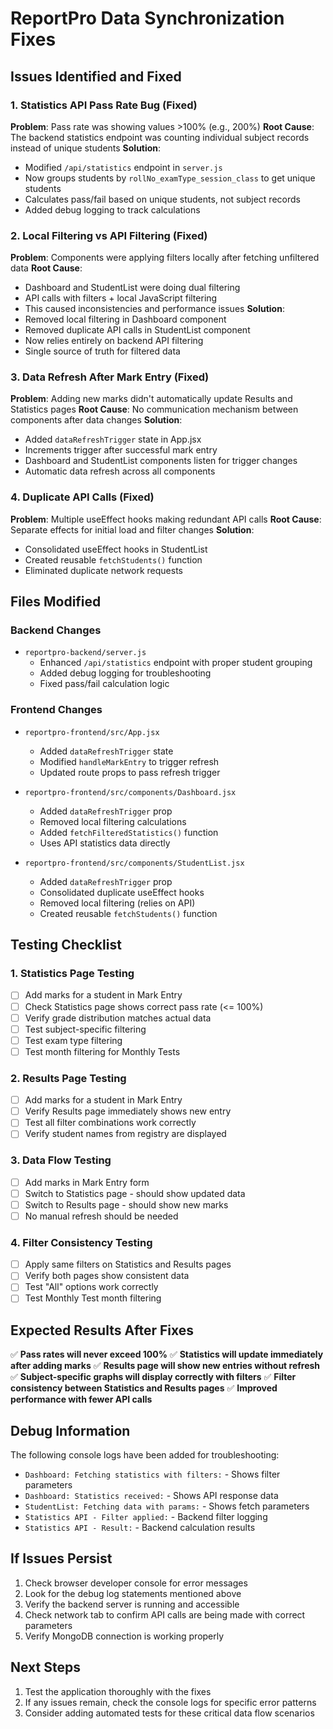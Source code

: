 # ReportPro Data Synchronization Fixes

## Issues Identified and Fixed

### 1. **Statistics API Pass Rate Bug (Fixed)**

**Problem**: Pass rate was showing values >100% (e.g., 200%)
**Root Cause**: The backend statistics endpoint was counting individual subject records instead of unique students
**Solution**:

-   Modified `/api/statistics` endpoint in `server.js`
-   Now groups students by `rollNo_examType_session_class` to get unique students
-   Calculates pass/fail based on unique students, not subject records
-   Added debug logging to track calculations

### 2. **Local Filtering vs API Filtering (Fixed)**

**Problem**: Components were applying filters locally after fetching unfiltered data
**Root Cause**:

-   Dashboard and StudentList were doing dual filtering
-   API calls with filters + local JavaScript filtering
-   This caused inconsistencies and performance issues
    **Solution**:
-   Removed local filtering in Dashboard component
-   Removed duplicate API calls in StudentList component
-   Now relies entirely on backend API filtering
-   Single source of truth for filtered data

### 3. **Data Refresh After Mark Entry (Fixed)**

**Problem**: Adding new marks didn't automatically update Results and Statistics pages
**Root Cause**: No communication mechanism between components after data changes
**Solution**:

-   Added `dataRefreshTrigger` state in App.jsx
-   Increments trigger after successful mark entry
-   Dashboard and StudentList components listen for trigger changes
-   Automatic data refresh across all components

### 4. **Duplicate API Calls (Fixed)**

**Problem**: Multiple useEffect hooks making redundant API calls
**Root Cause**: Separate effects for initial load and filter changes
**Solution**:

-   Consolidated useEffect hooks in StudentList
-   Created reusable `fetchStudents()` function
-   Eliminated duplicate network requests

## Files Modified

### Backend Changes

-   `reportpro-backend/server.js`
    -   Enhanced `/api/statistics` endpoint with proper student grouping
    -   Added debug logging for troubleshooting
    -   Fixed pass/fail calculation logic

### Frontend Changes

-   `reportpro-frontend/src/App.jsx`

    -   Added `dataRefreshTrigger` state
    -   Modified `handleMarkEntry` to trigger refresh
    -   Updated route props to pass refresh trigger

-   `reportpro-frontend/src/components/Dashboard.jsx`

    -   Added `dataRefreshTrigger` prop
    -   Removed local filtering calculations
    -   Added `fetchFilteredStatistics()` function
    -   Uses API statistics data directly

-   `reportpro-frontend/src/components/StudentList.jsx`
    -   Added `dataRefreshTrigger` prop
    -   Consolidated duplicate useEffect hooks
    -   Removed local filtering (relies on API)
    -   Created reusable `fetchStudents()` function

## Testing Checklist

### 1. Statistics Page Testing

-   [ ] Add marks for a student in Mark Entry
-   [ ] Check Statistics page shows correct pass rate (<= 100%)
-   [ ] Verify grade distribution matches actual data
-   [ ] Test subject-specific filtering
-   [ ] Test exam type filtering
-   [ ] Test month filtering for Monthly Tests

### 2. Results Page Testing

-   [ ] Add marks for a student in Mark Entry
-   [ ] Verify Results page immediately shows new entry
-   [ ] Test all filter combinations work correctly
-   [ ] Verify student names from registry are displayed

### 3. Data Flow Testing

-   [ ] Add marks in Mark Entry form
-   [ ] Switch to Statistics page - should show updated data
-   [ ] Switch to Results page - should show new marks
-   [ ] No manual refresh should be needed

### 4. Filter Consistency Testing

-   [ ] Apply same filters on Statistics and Results pages
-   [ ] Verify both pages show consistent data
-   [ ] Test "All" options work correctly
-   [ ] Test Monthly Test month filtering

## Expected Results After Fixes

✅ **Pass rates will never exceed 100%**
✅ **Statistics will update immediately after adding marks**
✅ **Results page will show new entries without refresh**
✅ **Subject-specific graphs will display correctly with filters**
✅ **Filter consistency between Statistics and Results pages**
✅ **Improved performance with fewer API calls**

## Debug Information

The following console logs have been added for troubleshooting:

-   `Dashboard: Fetching statistics with filters:` - Shows filter parameters
-   `Dashboard: Statistics received:` - Shows API response data
-   `StudentList: Fetching data with params:` - Shows fetch parameters
-   `Statistics API - Filter applied:` - Backend filter logging
-   `Statistics API - Result:` - Backend calculation results

## If Issues Persist

1. Check browser developer console for error messages
2. Look for the debug log statements mentioned above
3. Verify the backend server is running and accessible
4. Check network tab to confirm API calls are being made with correct parameters
5. Verify MongoDB connection is working properly

## Next Steps

1. Test the application thoroughly with the fixes
2. If any issues remain, check the console logs for specific error patterns
3. Consider adding automated tests for these critical data flow scenarios
